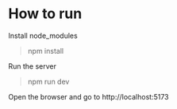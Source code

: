 # How to run

Install node_modules
> npm install

Run the server
> npm run dev

Open the browser and go to http://localhost:5173
